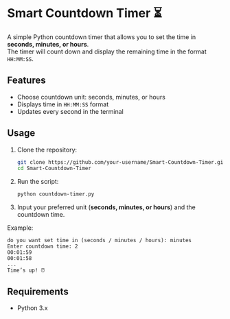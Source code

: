 # Smart Countdown Timer ⏳

A simple Python countdown timer that allows you to set the time in **seconds, minutes, or hours**.  
The timer will count down and display the remaining time in the format `HH:MM:SS`.  

## Features  
- Choose countdown unit: seconds, minutes, or hours  
- Displays time in `HH:MM:SS` format  
- Updates every second in the terminal  

## Usage  

1. Clone the repository:  
   ```bash
   git clone https://github.com/your-username/Smart-Countdown-Timer.git
   cd Smart-Countdown-Timer
   ```  

2. Run the script:  
   ```bash
   python countdown-timer.py
   ```  

3. Input your preferred unit (**seconds, minutes, or hours**) and the countdown time.  

Example:  
```
do you want set time in (seconds / minutes / hours): minutes  
Enter countdown time: 2  
00:01:59  
00:01:58  
...  
Time’s up! ⏰
```  

## Requirements  
- Python 3.x  
